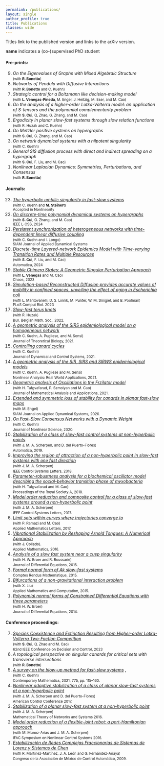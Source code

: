 ```yaml
---
permalink: /publications/
layout: single
author_profile: true
title: Publications
classes: wide
---
```


<style>
.abstract {
  position: relative;
  display: inline-block;
  cursor: pointer;
}

.abstract .abstract-text {
  visibility: hidden;
  max-width: 800px; /* Set a maximum width */
  width: 1000%;
  background-color: #F2EBEA; /* Change background color for better visibility */
  color: black; /* Change text color for better visibility */
  text-align: left;
  font-size: 12px;
  padding: 5px;
  position: absolute;
  z-index: 1;
  bottom: 60%; /* Position the tooltip above the text */
  left: 50%;
  margin-left: 5px;
  transform: translateX(-10%);
  opacity: 0;
  transition: opacity 0.3s;
}

.abstract:hover .abstract-text {
  visibility: visible;
  opacity: 1;
}
</style>

Titles link to the published version and <i class="ai ai-arxiv"></i> links to the arXiv version.<br>

**name** indicates a (co-)supervised PhD student

#### Pre-prints:

<ol reversed="">


<li>
  <em>On the Eigenvalues of Graphs with Mixed Algebraic Structure</em> <span><a href="https://arxiv.org/pdf/2408.00487" target="_blank" rel="noopener noreferrer"><i class="ai ai-arxiv"></i></a></span><br>
  <small>(with <b>R. Bonetto</b>) </small>
  </li>


<li>
  <em>Networks of Pendula with Diffusive Interactions</em> <span><a href="https://arxiv.org/pdf/2408.02352" target="_blank" rel="noopener noreferrer"><i class="ai ai-arxiv"></i></a></span><br>
  <small>(with <b>R. Bonetto</b> and C. Kuehn) </small>
  </li>

<li>
  <em>Strategic control for a Boltzmann like decision-making model</em> <span><a href="https://arxiv.org/pdf/2405.10915" target="_blank" rel="noopener noreferrer"><i class="ai ai-arxiv"></i></a></span><br>
<small>(with <b>L. Venegas-Pineda</b>, M. Engel, J. Heitzig, M. Eser, and M. Cao)</small><br>
  <!--
  <span class="abstract">Abstract
      <span class="abstract-text">We study a prototypical non-polynomial decision-making model for which agents in a population potentially alternate between two consumption strategies, one related to the exploitation of an unlimited but considerably expensive resource and the other a comparably cheaper but restricted and slowly renewable source. In particular, we study a model following a Boltzmann-like exploration policy, enhancing the accuracy at which the exchange rates are captured with respect to classical polynomial approaches by considering sigmoidal functions to represent the cost-profit relation in both exploit strategies. Additionally, given the intrinsic timescale separation between the decision-making process and recovery rates of the renewable resource, we use geometric singular perturbation theory to analyze the model. We further use numerical analysis to determine parameter ranges for which the model undergoes bifurcations. These bifurcations, being related to critical states of the system, are relevant to the fast transitions between strategies. Hence, we design controllers to regulate such rapid transitions by taking advantage of the system's criticality.</span>
    </span>
  -->
  </li> 

 <li>
  <em>On the analysis of a higher-order Lotka-Volterra model: an application of S-tensors and the polynomial complementarity problem</em> <span><a href="https://arxiv.org/pdf/2405.18333" target="_blank" rel="noopener noreferrer"><i class="ai ai-arxiv"></i></a></span><br>
<small>(with <b>S. Cui</b>, Q, Zhao, G. Zhang, and M. Cao)</small><br>
    

  </li> 

  <li>
  <em>Ergodicity in planar slow-fast systems through slow relation functions </em> <span><a href="https://arxiv.org/pdf/2402.16511" target="_blank" rel="noopener noreferrer"><i class="ai ai-arxiv"></i></a></span><br>
  <small>(with R. Huzak and C. Kuehn) </small>
  </li> 

  <li>
  <em>On Metzler positive systems on hypergraphs </em> <span><a href="https://arxiv.org/pdf/2401.03652" target="_blank" rel="noopener noreferrer"><i class="ai ai-arxiv"></i></a></span><br>
  <small>(with <b>S. Cui</b>, G. Zhang, and M. Cao) </small>
  </li> 

  <li>
  <em>On network dynamical systems with a nilpotent singularity</em> <span><a href="https://arxiv.org/pdf/2310.08947" target="_blank" rel="noopener noreferrer"><i class="ai ai-arxiv"></i></a></span> <br>
  <small>(with C. Kuehn) </small>
  </li>
  
  <li>
  <em>General SIS diffusion process with direct and indirect spreading on a hypergraph </em> <span><a href="https://arxiv.org/pdf/2306.00619" target="_blank" rel="noopener noreferrer"><i class="ai ai-arxiv"></i></a></span> <br>
  <small>(with <b>S. Cui</b>, F. Liu, and M. Cao) </small>
  </li> 

  <li>
  <em>Nonlinear Laplacian Dynamics: Symmetries, Perturbations, and Consensus
  </em> <span><a href="https://arxiv.org/pdf/2206.04442" target="_blank" rel="noopener noreferrer"><i class="ai ai-arxiv"></i></a></span> <br>
  <small>(with <b>R. Bonetto</b>) </small>
  </li>  

 

</ol>


#### Journals:

<ol reversed="">

 <li>
 <a  href="https://iopscience.iop.org/article/10.1088/1361-6544/ad6bde" target="_blank" rel="noopener noreferrer"> <em>The hyperbolic umbilic singularity in fast-slow systems</em></a> <span><a href="https://arxiv.org/pdf/2202.01662" target="_blank" rel="noopener noreferrer"><i class="ai ai-arxiv"></i></a></span> <br>
  <small>(with C. Kuehn and <b>M. Steinert</b>) <br>
   Accepted in Nonlinearity
    </small>
  </li>

 <li>
  <a  href="https://ieeexplore-ieee-org.proxy-ub.rug.nl/document/10540364" target="_blank" rel="noopener noreferrer"><em>On discrete-time polynomial dynamical systems on hypergraphs</em></a> <span><a href="https://arxiv.org/pdf/2403.03416" target="_blank" rel="noopener noreferrer"><i class="ai ai-arxiv"></i></a></span><br>
<small>(with <b>S. Cui</b>, G. Zhang, and M. Cao) <br>
IEEE L-CSS, 2024
</small>
  </li> 

<li>
  <a href="https://epubs.siam.org/doi/full/10.1137/23M1602024" target="_blank" rel="noopener noreferrer"><em>Persistent synchronization of heterogeneous networks with time-dependent linear diffusive coupling</em></a>
    <span><a href="http://arxiv.org/pdf/2305.05747" target="_blank" rel="noopener noreferrer"><i class="ai ai-arxiv"></i></a></span><br>
  <small>(with C. Kuehn and I. Longo) <br>
  SIAM Journal of Applied Dynamical Systems
  </small>
  </li>  

<li>
  <a href="https://www.sciencedirect.com/science/article/pii/S0005109823004673" target="_blank" rel="noopener noreferrer"><em>Discrete-time Layered-network Epidemics Model with Time-varying Transition Rates and Multiple Resources</em></a> 
     <span><a href="https://arxiv.org/pdf/2206.07425" target="_blank" rel="noopener noreferrer" style="color:#000000;"><i class="ai ai-arxiv"></i></a></span> <br>
  <small>(with <b>S. Cui</b>, F. Liu, and M. Cao) </small><br>
     <small> Automatica, 2024 </small>
  </li> 

<li>
  <a href="https://pubs.aip.org/aip/cha/article-abstract/33/11/113123/2921784/Stable-chimera-states-A-geometric-singular?redirectedFrom=fulltext" target="_blank" rel="noopener noreferrer"><em>Stable Chimera States: A Geometric Singular Perturbation Approach
  </em></a> 
  <span><a href="https://arxiv.org/pdf/2301.07071" target="_blank" rel="noopener noreferrer" style="color:#000000;"><i class="ai ai-arxiv"></i></a></span> <br>
  <small>(with <b>L. Venegas</b> and M. Cao) <br>
  Chaos, 2023
  </small>
  </li>  

<li>
<a href="https://pubmed.ncbi.nlm.nih.gov/37695774/" target="_blank" rel="noopener noreferrer"><em> Simulation-based Reconstructed Diffusion provides accurate values of mobility in confined spaces, unveiling the effect of aging in Escherichia coli</em></a> 
 <br>
<small>(with L. Mantovanelli, D. S. Linnik, M. Punter, W. M. Smigiel, and B. Poolman) <br>
PLoS Comput Biol. 2023 
</small>
</li>  

<li>  
  <a href="https://projecteuclid.org/journals/bulletin-of-the-belgian-mathematical-society-simon-stevin/volume-29/issue-3/Slow-fast-torus-knots/10.36045/j.bbms.220208.short" target="_blank" rel="noopener noreferrer"><em> Slow-fast torus knots</em></a> 
  <span><a href="http://arxiv.org/pdf/2103.05989" target="_blank" rel="noopener noreferrer" style="color:#000000;"><i class="ai ai-arxiv"></i></a></span> <br>
<small>(with R. Huzak) </small>
<br>
<small>Bull. Belgian Math. Soc., 2022.</small>
</li>
  
  
<li>
<a href="https://link.springer.com/article/10.1007%2Fs00285-021-01664-5" target="_blank" rel="noopener noreferrer"><em> A geometric analysis of the SIRS epidemiological model on a homogeneous network</em></a>
<span> <a href="https://arxiv.org/pdf/2011.02169" target="_blank" rel="noopener noreferrer" style="color:#000000;"><i class="ai ai-arxiv"></i></a></span><br>
<small>(with C. Kuehn, A. Pugliese, and M. Sensi) </small><br>
<small>Journal of Theoretical Biology, 2021.</small>
</li>

<li>
<a href="https://link.springer.com/article/10.1007/s10883-021-09553-2" target="_blank" rel="noopener noreferrer"><em>Controlling canard cycles</em></a>
<span><a href="https://arxiv.org/pdf/1911.11861" style="color:#000000;"><i class="ai ai-arxiv"></i></a></span><br>
<small>(with C. Kuehn) </small><br>
<small>Journal of Dynamical and Control Systems, 2021.</small>
</li>

<li>
<a href="https://www.sciencedirect.com/science/article/pii/S1468121820301383?via%3Dihub" target="_blank" rel="noopener noreferrer"><em>A geometric analysis of the SIR, SIRS and SIRWS epidemiological models</em></a> <br>
<small>(with C. Kuehn,  A. Pugliese and M. Sensi)</small><br>
<small>Nonlinear Analysis: Real World Applications, 2021.</small>
</li>

<li>
<a href="https://www.sciencedirect.com/science/article/pii/S0022247X2030888X" target="_blank" rel="noopener noreferrer"><em>Geometric analysis of Oscillations in the Frzilator model</em></a> <span><a href="https://arxiv.org/pdf/1912.00659" style="color:#000000;"><i class="ai ai-arxiv"></i></a></span><br>
<small>(with H. Tafgvafarad, P. Szmolyan and M. Cao)</small><br>
<small>Journal of Mathematical Analysis and Applications, 2021.</small>
</li>

<li>
<a href="https://epubs.siam.org/doi/abs/10.1137/20M1313611" target="_blank" rel="noopener noreferrer"><em>Extended and symmetric loss of stability for canards in planar fast-slow maps</em></a> <span><a href="https://arxiv.org/pdf/1912.10286" target="_blank" rel="noopener noreferrer" style="color:#000000;"><i class="ai ai-arxiv"></i></a></span><br>
<small>(with M. Engel)</small><br>
<small> SIAM Journal on Applied Dynamical Systems, 2020.</small>
</li>

<li>
<a href="https://link.springer.com/article/10.1007/s00332-020-09634-9" target="_blank" rel="noopener noreferrer">
<em>On Fast–Slow Consensus Networks with a Dynamic Weight</em></a> <span><a href="https://arxiv.org/pdf/1904.02690" target="_blank" rel="noopener noreferrer" style="color:#000000;"><i class="ai ai-arxiv"></i></a></span> <br>
<small>(with C. Kuehn)</small><br>
<small>Journal of Nonlinear Science, 2020.</small>
</li>

<li>
<a href="https://doi.org/10.1016/j.automatica.2018.10.008" target="_blank" rel="noopener noreferrer">
<em>Stabilization of a class of slow-fast control systems at non-hyperbolic points</em></a>&nbsp;<br>
<small>(with J. M. A. Scherpen, and D. del Puerto-Flores)</small><br>
<small>Automatica, 2019.</small>
</li>

<li>
<em><a title="improving-region-attraction-2" href="https://ieeexplore.ieee.org/document/8353454/" target="_blank" rel="noopener noreferrer">Improving the region of attraction of a non-hyperbolic point in slow-fast systems with one fast direction</a> </em><br>
<small>(with J. M. A. Scherpen)</small><br>
<small>IEEE Control Systems Letters, 2018.</small>
</li>

<li>
<em><a href="http://rspa.royalsocietypublishing.org/content/474/2209/20170499" target="_blank" rel="noopener noreferrer">Parameter-robustness analysis for a biochemical oscillator model describing the social-behavior transition phase of myxobacteria</a></em><br>
<small>(with H. Tafgvafarad and M. Cao)</small><br>
<small>Proceedings of the Royal Society A, 2018.</small>
</li>

<li>
<em><a href="https://ieeexplore.ieee.org/document/7926328/" target="_blank" rel="noopener noreferrer">Model order reduction and composite control for a class of slow-fast systems around a non-hyperbolic point</a></em> <br>
<small>(with J. M. A. Scherpen)</small><br>
<small>IEEE Control Systems Letters, 2017.</small>
</li>

<li>
<em><a href="https://www.sciencedirect.com/science/article/pii/S0893965917300083" target="_blank" rel="noopener noreferrer">Limit sets within curves where trajectories converge to</a></em><br>
<small>(with P. Ramazi and M. Cao)</small><br>
<small>Applied Mathematics Letters, 2017.</small>
</li>

<li>
<em><a href="http://file.scirp.org/pdf/AM_2016102814120178.pdf" target="_blank" rel="noopener noreferrer">Vibrational Stabilization by Reshaping Arnold Tongues: A Numerical Approach</a></em>
<br><small>(with J. Collado)</small>.<br>
<small>Applied Mathematics, 2016.</small>
</li>

<li>
<em><a href="https://www.sciencedirect.com/science/article/pii/S0022039615005884" target="_blank" rel="noopener noreferrer">Analysis of a slow fast system near a cusp singularity</a></em> <a href="https://arxiv.org/pdf/1506.08679" target="_blank" rel="noopener noreferrer" style="color:#000000;"><i class="ai ai-arxiv"></i></a><br>
<small>(with H. W. Broer and R. Roussarie)</small><br>
<small>Journal of Differential Equations, 2016.</small>
</li>

<li>
<em><a href="https://www.sciencedirect.com/science/article/pii/S1631073X15001739"  target="_blank" rel="noopener noreferrer">Formal normal form of Ak slow-fast systems</a></em>&nbsp;<a href="https://arxiv.org/pdf/1504.00122" target="_blank" rel="noopener noreferrer" style="color:#000000;"><i class="ai ai-arxiv"></i></a><br>
<small>Comptes Rendus Mathematique, 2015.</small>
</li>

<li>
<em><a href="https://www.sciencedirect.com/science/article/abs/pii/S0096300314015987" target="_blank" rel="noopener noreferrer">Bifurcations of a non-gravitational interaction problem</a></em><br>
<small>(with X. Liu)</small><br>
<small>Applied Mathematics and Computation, 2015.</small>
</li>

<li>
<em><a href="https://www.sciencedirect.com/science/article/pii/S0022039614001739" target="_blank" rel="noopener noreferrer">Polynomial normal forms of Constrained Differential Equations with three parameters</a></em> <a href="https://arxiv.org/pdf/1401.3932" style="color:#000000;"><i class="ai ai-arxiv"></i></a><br>
<small>(with H. W. Broer)</small><br>
<small>Journal of Differential Equations, 2014.</small>
</li>

</ol>



#### Conference proceedings:

<ol reversed>

  <li>
  <span><a rel="noopener noreferrer" href="https://ieeexplore.ieee.org/document/10384227" target="_blank"><em>Species Coexistence and Extinction Resulting from Higher-order Lotka-Volterra Two-Faction Competition
  </em></a></span> <br>
  <small>(with <b>S. Cui</b>, Q. Zhao and M. Cao) </small><br>
  <small> 62nd IEEE Conference on Decision and Control, 2023 </small>
  </li>  
  
  <li>
  <em>A topological perspective on singular canards for critical sets with transverse intersections
  </em> <span><a href="https://arxiv.org/pdf/2304.10822" target="_blank" rel="noopener noreferrer"><i class="ai ai-arxiv"></i></a></span> <br>
  <small>(with <b>R. Bonetto</b>) </small>
  </li>  
  
  <li>
<span><a rel="noopener noreferrer" href="https://www.ams.org/books/conm/775/" target="_blank"><em>A survey on the blow-up method for fast-slow systems</em></a></span> <span style="color:#ff0000;"><span><a href="http://arxiv.org/pdf/1901.01402" target="_blank" rel="noopener noreferrer" style="color:#000000;"><i class="ai ai-arxiv"></i></a><span style="color:#000000;">,<br></span></span></span>
<small>(with C. Kuehn)</small>
<br><small>Contemporary Mathematics, 2021, 775, pp. 115–160.</small>
</li>
  
<li><a title="NonLinear2017" rel="noopener noreferrer" href="https://pure.rug.nl/ws/portalfiles/portal/50534300/07963319.pdf" target="_blank"><em>Nonlinear adaptive stabilization of a class of planar slow-fast systems at a non-hyperbolic point</em></a><br>
<small>(with J. M. A. Scherpen and D. del Puerto-Flores)</small><br><small>American Control Conference 2017.</small></li>
  
<li><a rel="noopener noreferrer" href="https://www.rug.nl/research/portal/files/35515263/0036.pdf" target="_blank"><em>Stabilization of a planar slow-fast system at a non-hyperbolic point</em></a><br>
<small>(with J. M. A. Scherpen)</small><br><small>Mathematical Theory of Networks and Systems 2016.</small></li>
  
<li><a href="https://www.sciencedirect.com/science/article/pii/S2405896316318493"><em>Model order reduction of a flexible-joint robot: a port-Hamiltonian approach</em></a><strong><br></strong>
<small>(with M. Munoz-Arias and J. M. A. Scherpen)</small><br><small>IFAC Symposium on Nonlinear Control Systems 2016.</small></li>
  
<li><em><a href="https://www.researchgate.net/publication/259693995_Estabilizacion_de_redes_complejas_fraccionarias_de_sistemas_de_Lorenz_modificados_y_sistemas_de_Chen?channel=doi&linkId=0f31752d5c1ba09be7000000&showFulltext=true" target="_blank" rel="noreferrer noopener">Estabilización de Redes Complejas Fraccionarias de Sistemas de Lorenz y Sistemas de Chen</a></em><strong><br></strong>
<small>(with R. Martínez-Martínez, J. A. León and G. Fernández-Anaya)</small><br><small>Congreso de la Asociación de México de Control Automático, 2009.</small></li></ol>


